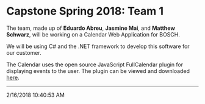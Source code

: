 # Capstone Spring 2018: Team 1

The team, made up of **Eduardo Abreu**, **Jasmine Mai**, and **Matthew Schwarz**, will be working on a Calendar Web Application for BOSCH.

We will be using C# and the .NET framework to develop this software for our customer. 

The Calendar uses the open source JavaScript FullCalendar plugin for displaying events to the user. The plugin can be viewed and downloaded [here](https://fullcalendar.io/).


----------

2/16/2018 10:40:53 AM 
